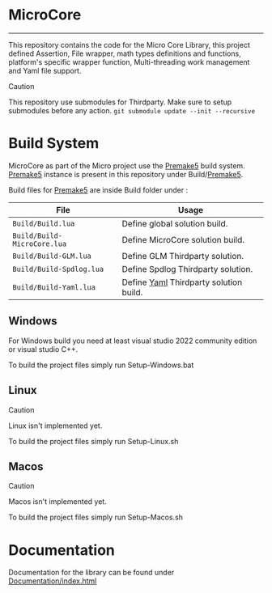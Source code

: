 # MicroCore
---
This repository contains the code for the Micro Core Library, this project defined Assertion, File wrapper, math types definitions and functions, platform's specific wrapper function, Multi-threading work management and Yaml file support.

> [!CAUTION]
> This repository use submodules for Thirdparty. Make sure to setup submodules before any action. 
> `git submodule update --init --recursive`

# Build System
MicroCore as part of the Micro project use the [Premake5](https://github.com/premake/premake-core) build system. [Premake5](https://github.com/premake/premake-core) instance is present in this repository under Build/[Premake5](https://github.com/premake/premake-core).

Build files for [Premake5](https://github.com/premake/premake-core) are inside Build folder under :

| File  					    | Usage 								 					  |
| ----------------------------- | ----------------------------------------------------------- |
| `Build/Build.lua`  		 	| Define global solution build. 		 					  |
| `Build/Build-MicroCore.lua`   | Define MicroCore solution build.  	 					  |
| `Build/Build-GLM.lua`  		| Define GLM Thirdparty solution. 							  |
| `Build/Build-Spdlog.lua`  	| Define Spdlog Thirdparty solution. 						  |
| `Build/Build-Yaml.lua`  		| Define [Yaml](https://yaml.org/) Thirdparty solution build. |

## Windows
For Windows build you need at least visual studio 2022 community edition or visual studio C++.

To build the project files simply run Setup-Windows.bat

## Linux
> [!CAUTION]
> Linux isn't implemented yet.

To build the project files simply run Setup-Linux.sh

## Macos
> [!CAUTION]
> Macos isn't implemented yet.

To build the project files simply run Setup-Macos.sh

# Documentation
Documentation for the library can be found under [Documentation/index.html](./Documentation/index.html)
